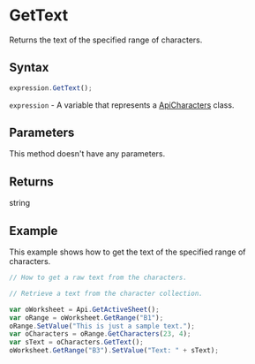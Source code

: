 # GetText

Returns the text of the specified range of characters.

## Syntax

```javascript
expression.GetText();
```

`expression` - A variable that represents a [ApiCharacters](../ApiCharacters.md) class.

## Parameters

This method doesn't have any parameters.

## Returns

string

## Example

This example shows how to get the text of the specified range of characters.

```javascript editor-xlsx
// How to get a raw text from the characters.

// Retrieve a text from the character collection.

var oWorksheet = Api.GetActiveSheet();
var oRange = oWorksheet.GetRange("B1");
oRange.SetValue("This is just a sample text.");
var oCharacters = oRange.GetCharacters(23, 4);
var sText = oCharacters.GetText();
oWorksheet.GetRange("B3").SetValue("Text: " + sText);
```
